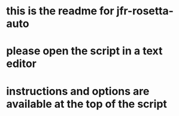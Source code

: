 # this is the readme for jfr-rosetta-auto
# please open the script in a text editor
# instructions and options are available at the top of the script
